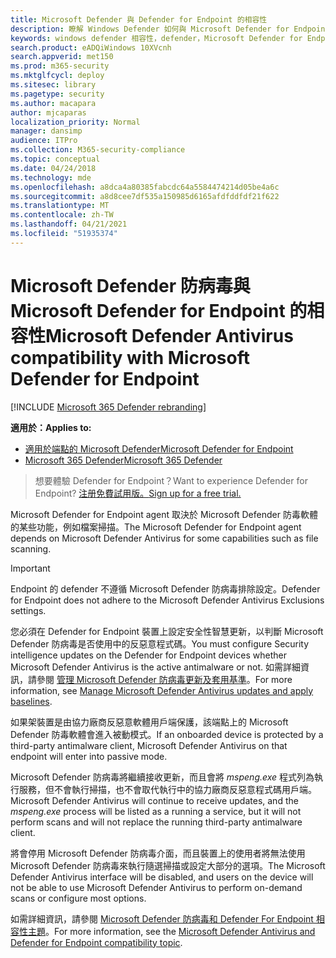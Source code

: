 ```yaml
---
title: Microsoft Defender 與 Defender for Endpoint 的相容性
description: 瞭解 Windows Defender 如何與 Microsoft Defender for Endpoint 搭配使用，以及如何在使用協力廠商反惡意軟體用戶端時運作。
keywords: windows defender 相容性，defender，Microsoft Defender for Endpoint，defender for endpoint，殺毒軟體，mde
search.product: eADQiWindows 10XVcnh
search.appverid: met150
ms.prod: m365-security
ms.mktglfcycl: deploy
ms.sitesec: library
ms.pagetype: security
ms.author: macapara
author: mjcaparas
localization_priority: Normal
manager: dansimp
audience: ITPro
ms.collection: M365-security-compliance
ms.topic: conceptual
ms.date: 04/24/2018
ms.technology: mde
ms.openlocfilehash: a8dca4a80385fabcdc64a5584474214d05be4a6c
ms.sourcegitcommit: a8d8cee7df535a150985d6165afdfddfdf21f622
ms.translationtype: MT
ms.contentlocale: zh-TW
ms.lasthandoff: 04/21/2021
ms.locfileid: "51935374"
---
```

# <a name="microsoft-defender-antivirus-compatibility-with-microsoft-defender-for-endpoint"></a><span data-ttu-id="167e7-104">Microsoft Defender 防病毒與 Microsoft Defender for Endpoint 的相容性</span><span class="sxs-lookup"><span data-stu-id="167e7-104">Microsoft Defender Antivirus compatibility with Microsoft Defender for Endpoint</span></span>

[!INCLUDE [Microsoft 365 Defender rebranding](../../includes/microsoft-defender.md)]

<span data-ttu-id="167e7-105">**適用於：**</span><span class="sxs-lookup"><span data-stu-id="167e7-105">**Applies to:**</span></span>
- [<span data-ttu-id="167e7-106">適用於端點的 Microsoft Defender</span><span class="sxs-lookup"><span data-stu-id="167e7-106">Microsoft Defender for Endpoint</span></span>](https://go.microsoft.com/fwlink/p/?linkid=2154037)
- [<span data-ttu-id="167e7-107">Microsoft 365 Defender</span><span class="sxs-lookup"><span data-stu-id="167e7-107">Microsoft 365 Defender</span></span>](https://go.microsoft.com/fwlink/?linkid=2118804)


><span data-ttu-id="167e7-108">想要體驗 Defender for Endpoint？</span><span class="sxs-lookup"><span data-stu-id="167e7-108">Want to experience Defender for Endpoint?</span></span> [<span data-ttu-id="167e7-109">注册免費試用版。</span><span class="sxs-lookup"><span data-stu-id="167e7-109">Sign up for a free trial.</span></span>](https://www.microsoft.com/microsoft-365/windows/microsoft-defender-atp?ocid=docs-wdatp-defendercompat-abovefoldlink)

<span data-ttu-id="167e7-110">Microsoft Defender for Endpoint agent 取決於 Microsoft Defender 防毒軟體的某些功能，例如檔案掃描。</span><span class="sxs-lookup"><span data-stu-id="167e7-110">The Microsoft Defender for Endpoint agent depends on Microsoft Defender Antivirus for some capabilities such as file scanning.</span></span>

>[!IMPORTANT]
><span data-ttu-id="167e7-111">Endpoint 的 defender 不遵循 Microsoft Defender 防病毒排除設定。</span><span class="sxs-lookup"><span data-stu-id="167e7-111">Defender for Endpoint does not adhere to the Microsoft Defender Antivirus Exclusions settings.</span></span> 

<span data-ttu-id="167e7-112">您必須在 Defender for Endpoint 裝置上設定安全性智慧更新，以判斷 Microsoft Defender 防病毒是否使用中的反惡意程式碼。</span><span class="sxs-lookup"><span data-stu-id="167e7-112">You must configure Security intelligence updates on the Defender for Endpoint devices whether Microsoft Defender Antivirus is the active antimalware or not.</span></span> <span data-ttu-id="167e7-113">如需詳細資訊，請參閱 [管理 Microsoft Defender 防病毒更新及套用基準](https://docs.microsoft.com/windows/security/threat-protection/microsoft-defender-antivirus/manage-updates-baselines-microsoft-defender-antivirus.md)。</span><span class="sxs-lookup"><span data-stu-id="167e7-113">For more information, see [Manage Microsoft Defender Antivirus updates and apply baselines](https://docs.microsoft.com/windows/security/threat-protection/microsoft-defender-antivirus/manage-updates-baselines-microsoft-defender-antivirus.md).</span></span>

<span data-ttu-id="167e7-114">如果架裝置是由協力廠商反惡意軟體用戶端保護，該端點上的 Microsoft Defender 防毒軟體會進入被動模式。</span><span class="sxs-lookup"><span data-stu-id="167e7-114">If an onboarded device is protected by a third-party antimalware client, Microsoft Defender Antivirus on that endpoint will enter into passive mode.</span></span>

<span data-ttu-id="167e7-115">Microsoft Defender 防病毒將繼續接收更新，而且會將 *mspeng.exe* 程式列為執行服務，但不會執行掃描，也不會取代執行中的協力廠商反惡意程式碼用戶端。</span><span class="sxs-lookup"><span data-stu-id="167e7-115">Microsoft Defender Antivirus will continue to receive updates, and the *mspeng.exe* process will be listed as a running a service, but it will not perform scans and will not replace the running third-party antimalware client.</span></span>

<span data-ttu-id="167e7-116">將會停用 Microsoft Defender 防病毒介面，而且裝置上的使用者將無法使用 Microsoft Defender 防病毒來執行隨選掃描或設定大部分的選項。</span><span class="sxs-lookup"><span data-stu-id="167e7-116">The Microsoft Defender Antivirus interface will be disabled, and users on the device will not be able to use Microsoft Defender Antivirus to perform on-demand scans or configure most options.</span></span>

<span data-ttu-id="167e7-117">如需詳細資訊，請參閱 [Microsoft Defender 防病毒和 Defender For Endpoint 相容性主題](https://docs.microsoft.com/windows/security/threat-protection/microsoft-defender-antivirus/microsoft-defender-antivirus-compatibility)。</span><span class="sxs-lookup"><span data-stu-id="167e7-117">For more information, see the [Microsoft Defender Antivirus and Defender for Endpoint compatibility topic](https://docs.microsoft.com/windows/security/threat-protection/microsoft-defender-antivirus/microsoft-defender-antivirus-compatibility).</span></span>
